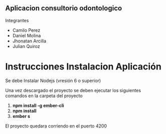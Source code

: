 <h2>Aplicacion consultorio odontologico</h2>
Integrantes
<ul>
    <li>Camilo Perez</li>
    <li>Daniel Molina</li>
    <li>Jhonatan Arcilla</li>
    <li>Julian Quiroz</li>
</ul>

<h1>Instrucciones Instalacion Aplicación</h1>
<p>Se debe Instalar Nodejs (vresión 6 o superior)</p>
<p>Una vez descargado el proyecto se deben ejecutar los siguientes comandos en la carpeta del proyecto</p>
<ol>
    <li><b>npm install -g ember-cli</b></li>
    <li><b>npm install</b></li>
    <li><b>ember s</b></li>
</ol>
<p>El proyecto quedara corriendo en el puerto 4200</p>
